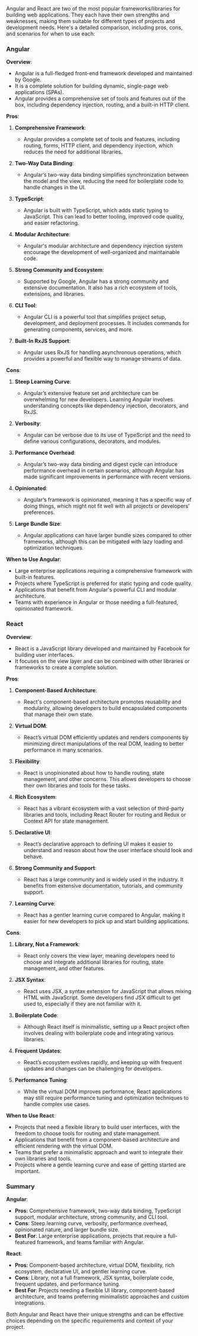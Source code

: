 Angular and React are two of the most popular frameworks/libraries for building web applications. They each have their own strengths and weaknesses, making them suitable for different types of projects and development needs. Here's a detailed comparison, including pros, cons, and scenarios for when to use each:

### **Angular**

**Overview**:
- Angular is a full-fledged front-end framework developed and maintained by Google.
- It is a complete solution for building dynamic, single-page web applications (SPAs).
- Angular provides a comprehensive set of tools and features out of the box, including dependency injection, routing, and a built-in HTTP client.

**Pros**:
1. **Comprehensive Framework**:
   - Angular provides a complete set of tools and features, including routing, forms, HTTP client, and dependency injection, which reduces the need for additional libraries.

2. **Two-Way Data Binding**:
   - Angular’s two-way data binding simplifies synchronization between the model and the view, reducing the need for boilerplate code to handle changes in the UI.

3. **TypeScript**:
   - Angular is built with TypeScript, which adds static typing to JavaScript. This can lead to better tooling, improved code quality, and easier refactoring.

4. **Modular Architecture**:
   - Angular's modular architecture and dependency injection system encourage the development of well-organized and maintainable code.

5. **Strong Community and Ecosystem**:
   - Supported by Google, Angular has a strong community and extensive documentation. It also has a rich ecosystem of tools, extensions, and libraries.

6. **CLI Tool**:
   - Angular CLI is a powerful tool that simplifies project setup, development, and deployment processes. It includes commands for generating components, services, and more.

7. **Built-In RxJS Support**:
   - Angular uses RxJS for handling asynchronous operations, which provides a powerful and flexible way to manage streams of data.

**Cons**:
1. **Steep Learning Curve**:
   - Angular’s extensive feature set and architecture can be overwhelming for new developers. Learning Angular involves understanding concepts like dependency injection, decorators, and RxJS.

2. **Verbosity**:
   - Angular can be verbose due to its use of TypeScript and the need to define various configurations, decorators, and modules.

3. **Performance Overhead**:
   - Angular’s two-way data binding and digest cycle can introduce performance overhead in certain scenarios, although Angular has made significant improvements in performance with recent versions.

4. **Opinionated**:
   - Angular’s framework is opinionated, meaning it has a specific way of doing things, which might not fit well with all projects or developers’ preferences.

5. **Large Bundle Size**:
   - Angular applications can have larger bundle sizes compared to other frameworks, although this can be mitigated with lazy loading and optimization techniques.

**When to Use Angular**:
- Large enterprise applications requiring a comprehensive framework with built-in features.
- Projects where TypeScript is preferred for static typing and code quality.
- Applications that benefit from Angular's powerful CLI and modular architecture.
- Teams with experience in Angular or those needing a full-featured, opinionated framework.

### **React**

**Overview**:
- React is a JavaScript library developed and maintained by Facebook for building user interfaces.
- It focuses on the view layer and can be combined with other libraries or frameworks to create a complete solution.

**Pros**:
1. **Component-Based Architecture**:
   - React's component-based architecture promotes reusability and modularity, allowing developers to build encapsulated components that manage their own state.

2. **Virtual DOM**:
   - React’s virtual DOM efficiently updates and renders components by minimizing direct manipulations of the real DOM, leading to better performance in many scenarios.

3. **Flexibility**:
   - React is unopinionated about how to handle routing, state management, and other concerns. This allows developers to choose their own libraries and tools for these tasks.

4. **Rich Ecosystem**:
   - React has a vibrant ecosystem with a vast selection of third-party libraries and tools, including React Router for routing and Redux or Context API for state management.

5. **Declarative UI**:
   - React’s declarative approach to defining UI makes it easier to understand and reason about how the user interface should look and behave.

6. **Strong Community and Support**:
   - React has a large community and is widely used in the industry. It benefits from extensive documentation, tutorials, and community support.

7. **Learning Curve**:
   - React has a gentler learning curve compared to Angular, making it easier for new developers to pick up and start building applications.

**Cons**:
1. **Library, Not a Framework**:
   - React only covers the view layer, meaning developers need to choose and integrate additional libraries for routing, state management, and other features.

2. **JSX Syntax**:
   - React uses JSX, a syntax extension for JavaScript that allows mixing HTML with JavaScript. Some developers find JSX difficult to get used to, especially if they are not familiar with it.

3. **Boilerplate Code**:
   - Although React itself is minimalistic, setting up a React project often involves dealing with boilerplate code and integrating various libraries.

4. **Frequent Updates**:
   - React’s ecosystem evolves rapidly, and keeping up with frequent updates and changes can be challenging for developers.

5. **Performance Tuning**:
   - While the virtual DOM improves performance, React applications may still require performance tuning and optimization techniques to handle complex use cases.

**When to Use React**:
- Projects that need a flexible library to build user interfaces, with the freedom to choose tools for routing and state management.
- Applications that benefit from a component-based architecture and efficient rendering with the virtual DOM.
- Teams that prefer a minimalistic approach and want to integrate their own libraries and tools.
- Projects where a gentle learning curve and ease of getting started are important.

### Summary

**Angular**:
- **Pros**: Comprehensive framework, two-way data binding, TypeScript support, modular architecture, strong community, and CLI tool.
- **Cons**: Steep learning curve, verbosity, performance overhead, opinionated nature, and larger bundle size.
- **Best For**: Large enterprise applications, projects that require a full-featured framework, and teams familiar with Angular.

**React**:
- **Pros**: Component-based architecture, virtual DOM, flexibility, rich ecosystem, declarative UI, and gentler learning curve.
- **Cons**: Library, not a full framework, JSX syntax, boilerplate code, frequent updates, and performance tuning.
- **Best For**: Projects needing a flexible UI library, component-based architecture, and teams preferring minimalistic approaches and custom integrations.

Both Angular and React have their unique strengths and can be effective choices depending on the specific requirements and context of your project.